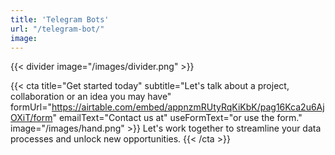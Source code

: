 ```yaml
---
title: 'Telegram Bots'
url: "/telegram-bot/"
image: 
---
```


{{< divider image="/images/divider.png" >}}

{{< cta 
    title="Get started today" 
    subtitle="Let's talk about a project, collaboration or an idea you may have" 
    formUrl="https://airtable.com/embed/appnzmRUtyRqKiKbK/pag16Kca2u6AjOXiT/form"
    emailText="Contact us at"
    useFormText="or use the form."
    image="/images/hand.png" >}}
Let's work together to streamline your data processes and unlock new opportunities.
{{< /cta >}}
